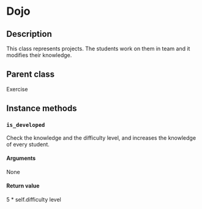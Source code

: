 # Dojo

## Description
This class represents projects. The students work on them in team and it modifies their knowledge.

## Parent class
Exercise

## Instance methods

### ```is_developed```
Check the knowledge and the difficulty level, and increases the knowledge of every student.

#### Arguments

None

#### Return value

5 * self.difficulty level

